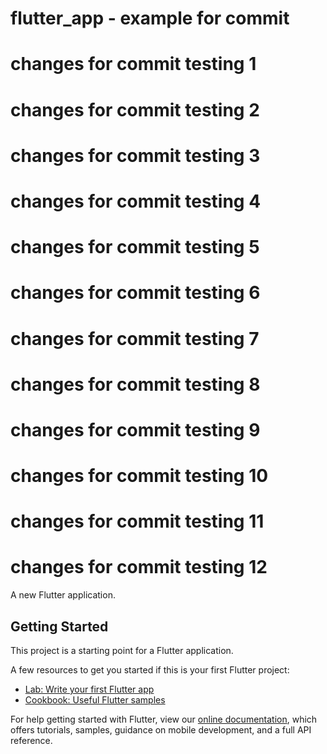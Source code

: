 # flutter_app - example for commit
#  changes for commit testing 1
#  changes for commit testing 2
#  changes for commit testing 3
#  changes for commit testing 4
#  changes for commit testing 5
#  changes for commit testing 6
#  changes for commit testing 7
#  changes for commit testing 8
#  changes for commit testing 9
#  changes for commit testing 10
#  changes for commit testing 11
#  changes for commit testing 12





A new Flutter application.

## Getting Started

This project is a starting point for a Flutter application.

A few resources to get you started if this is your first Flutter project:

- [Lab: Write your first Flutter app](https://flutter.dev/docs/get-started/codelab)
- [Cookbook: Useful Flutter samples](https://flutter.dev/docs/cookbook)

For help getting started with Flutter, view our
[online documentation](https://flutter.dev/docs), which offers tutorials,
samples, guidance on mobile development, and a full API reference.
